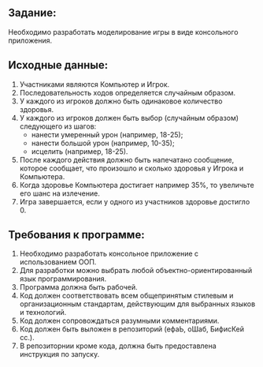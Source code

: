 Задание:
--------
Необходимо разработать моделирование игры в виде консольного приложения.

Исходные данные:
----------------
1) Участниками являются Компьютер и Игрок.
2) Последовательность ходов определяется случайным образом.
3) У каждого из игроков должно быть одинаковое количество здоровья.
4) У каждого из игроков должен быть выбор (случайным образом) следующего из шагов:
   - нанести умеренный урон (например, 18-25);
   - нанести большой урон (например, 10-35);
   - исцелить (например, 18-25).
5) После каждого действия должно быть напечатано сообщение, которое сообщает, что произошло и сколько здоровья у Игрока и Компьютера.
6) Когда здоровье Компьютера достигает например 35%, то увеличьте его шанс на излечение.
7) Игра завершается, если у одного из участников здоровье достигло 0.

Требования к программе:
-----------------------
1) Необходимо разработать консольное приложение с использованием ООП.
2) Для разработки можно выбрать любой объектно-ориентированный язык программирования.
3) Программа должна быть рабочей.
4) Код должен соответствовать всем общепринятым стилевым и организационным стандартам, действующим для выбранных языков и технологий.
5) Код должен сопровождаться разумными комментариями.
6) Код должен быть выложен в репозиторий (ефаЬ, оШаб, БифисКей сс.).
7) В репозиторнии кроме кода, должна быть предоставлена инструкция по запуску.

